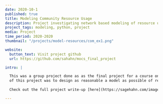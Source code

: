 ```yaml
---
date: 2020-10-1
published: true
title: Modeling Community Resource Usage
description: Project investigating network based modeling of resource usage
project_tags: modeling, python, project
media: Project
time_period: 2020-2020
thumbnail: "/projects/model-resources/com_ex1.png"

website:
  button_text: Visit project github
  url: https://github.com/sahahn/mocs_final_project

intro: |

  This was a group project done as as the final project for a course on Modeling Complex Systems. The goal
  of this project was to design as reasonable a model as possible of resource usage on a network. Towards this end, we used a few different tricks from computational modeling and network science.
  
  Check out the full project write-up [here](https://sagehahn.com/images/resources/model-resources.pdf)

---
```


